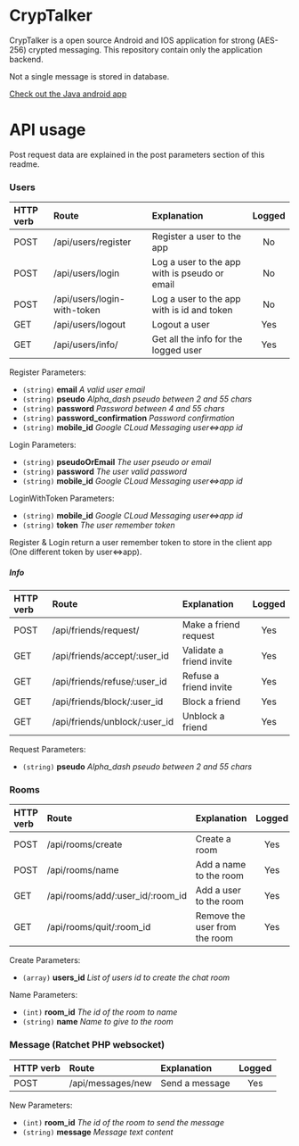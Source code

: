 # CrypTalker

CrypTalker is a open source Android and IOS application for strong (AES-256) crypted messaging. This repository contain only the application backend.

Not a single message is stored in database.

[Check out the Java android app](https://github.com/nicolasbeauvais/Cryptalker-android)

# API usage

Post request data are explained in the post parameters section of this readme.

### Users

| HTTP verb | Route                             | Explanation                                    | Logged |
|:----------|:----------------------------------|:-----------------------------------------------|:------:|
| POST      | /api/users/register               | Register a user to the app                     | No     |
| POST      | /api/users/login                  | Log a user to the app with is pseudo or email  | No     |
| POST      | /api/users/login-with-token       | Log a user to the app with is id and token     | No     |
| GET       | /api/users/logout                 | Logout a user                                  | Yes    |
| GET       | /api/users/info/                  | Get all the info for the logged user           | Yes    |

Register Parameters:
- `(string)` **email** *A valid user email*
- `(string)` **pseudo** *Alpha_dash pseudo between 2 and 55 chars*
- `(string)` **password** *Password between 4 and 55 chars*
- `(string)` **password_confirmation** *Password confirmation*
- `(string)` **mobile_id** *Google CLoud Messaging user<=>app id*

Login Parameters:
- `(string)` **pseudoOrEmail** *The user pseudo or email*
- `(string)` **password** *The user valid password*
- `(string)` **mobile_id** *Google CLoud Messaging user<=>app id*

LoginWithToken Parameters:
- `(string)` **mobile_id** *Google CLoud Messaging user<=>app id*
- `(string)` **token** *The user remember token*

Register & Login return a user remember token to store in the client app (One different token by user<=>app).

##### Info

| HTTP verb | Route                             | Explanation                                    | Logged |
|:----------|:----------------------------------|:-----------------------------------------------|:------:|
| POST      | /api/friends/request/             | Make a friend request                          | Yes    |
| GET       | /api/friends/accept/:user_id      | Validate a friend invite                       | Yes    |
| GET       | /api/friends/refuse/:user_id      | Refuse a friend invite                         | Yes    |
| GET       | /api/friends/block/:user_id       | Block a friend                                 | Yes    |
| GET       | /api/friends/unblock/:user_id     | Unblock a friend                               | Yes    |

Request Parameters:
- `(string)` **pseudo** *Alpha_dash pseudo between 2 and 55 chars*

### Rooms

| HTTP verb | Route                             | Explanation                                    | Logged |
|:----------|:----------------------------------|:-----------------------------------------------|:------:|
| POST      | /api/rooms/create                 | Create a room                                  | Yes    |
| POST      | /api/rooms/name                   | Add a name to the room                         | Yes    |
| GET       | /api/rooms/add/:user_id/:room_id  | Add a user to the room                         | Yes    |
| GET       | /api/rooms/quit/:room_id          | Remove the user from the room                  | Yes    |

Create Parameters:
- `(array)` **users_id** *List of users id to create the chat room*

Name Parameters:
- `(int)` **room_id** *The id of the room to name*
- `(string)` **name** *Name to give to the room*

### Message (Ratchet PHP websocket)
| HTTP verb | Route                             | Explanation                                    | Logged |
|:----------|:----------------------------------|:-----------------------------------------------|:------:|
| POST      | /api/messages/new                 | Send a message                                 | Yes    |

New Parameters:
- `(int)` **room_id** *The id of the room to send the message*
- `(string)` **message** *Message text content*
